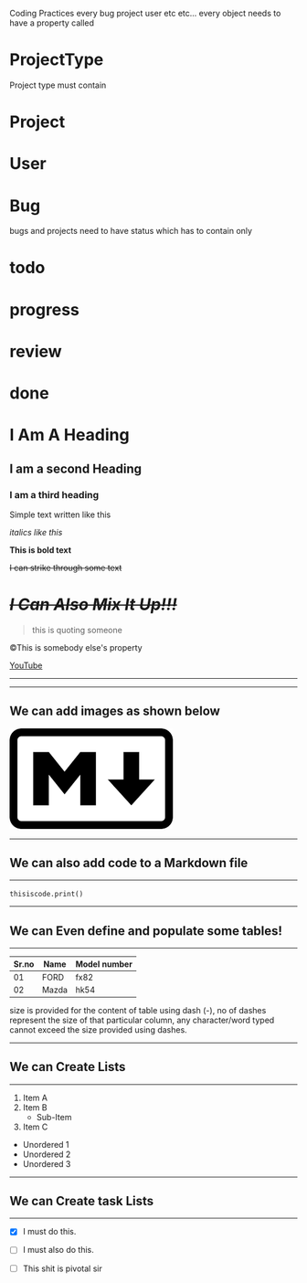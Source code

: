 Coding Practices
every bug project user etc etc... every object needs to have a property called 
# ProjectType

Project type must contain
# Project
# User
# Bug



bugs and projects need to have status which has to contain only

# todo
# progress
# review
# done








# I Am A Heading

## I am a second Heading

### I am a third heading

Simple text written like this

_italics like this_

**This is bold text**

~~I can strike through some text~~

# ~~_I Can Also Mix It Up!!!_~~

> this is quoting someone

&copy;This is somebody else's property

[YouTube](https://www.youtube.com“Youtube”)

---

---

## We can add images as shown below

![Image](MArkdownLanguage.png)

---

## We can also add code to a Markdown file

---

`thisiscode.print()`

---

## We can Even define and populate some tables!

---

| Sr.no | Name  | Model number |
| ----- | ----- | ------------ |
| 01    | FORD  | fx82         |
| 02    | Mazda | hk54         |

size is provided for the content of table using dash (-), no of dashes represent the size of that particular column, any character/word typed cannot exceed the size provided using dashes.


---

## We can Create Lists

---

1. Item A
2. Item B
   - Sub-Item
3. Item C

- Unordered 1
- Unordered 2
- Unordered 3

---

## We can Create task Lists

---

- [x] I must do this.
- [ ] I must also do this.
- [ ] This shit is pivotal sir



